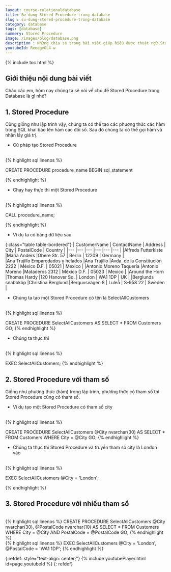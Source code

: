 ```yaml
---
layout: course-relationaldatabase
title: Sử dụng Stored Procedure trong database
slug : su-dung-stored-procedure-trong-database
category: database
tags: [database]
summery: Stored Procedure    
image: /images/blog/database.png
description : Những chia sẻ trong bài viết giúp hiểu được thuật ngữ Stored Procedure trong Database. Người đọc cũng sẽ được hướng dẫn cú pháp để tạo Stored Procedure trong Database thông qua các ví dụ cụ thể được đưa ra trong bài. Ngoài ra, bài viết cũng trình bày về Stored Procedure với tham số và Stored Procedure với nhiều tham số sử dụng trong Database. Từ đó áp dụng được Stored Procedure trong lập trình Database hiệu quả hơn.
youtubeId: ReeqgvOL4-w
---
```


{% include toc.html %}

## **Giới thiệu nội dung bài viết**

Chào các em, hôm nay chúng ta sẽ nói về chủ đề Stored Procedure trong Database là gì nhé?

## **1. Stored Procedure**

Cũng giống như lập trình vậy, chúng ta có thể tạo các phương thức các hàm trong SQL khai báo tên hàm các đối số. Sau đó chúng ta có thể gọi hàm và nhận lấy giá trị.

- Cú pháp tạo Stored Procedure

<br>
{% highlight sql linenos %}

CREATE PROCEDURE procedure_name
BEGIN
sql_statement

{% endhighlight %}

- Chạy hay thực thi một Stored Procedure

<br>
{% highlight sql linenos %}

CALL procedure_name; 

{% endhighlight %}

- Ví dụ ta có bảng dữ liệu sau

{:class="table table-bordered"}
|  CustomerName  					|  ContactName	    |   Address	  					| 	City		|	PostalCode	|	Country		|
|---	            				|---	            |---	     					|---			|---			|---			|
|Alfreds Futterkiste				|Maria Anders		|Obere Str. 57					|	Berlin		|	12209		|	Germany		|		
|Ana Trujillo Emparedados y helados	|Ana Trujillo		|Avda. de la Constitución 2222	|	México D.F.	|	05021		|	Mexico		|
|Antonio Moreno Taquería			|Antonio Moreno		|Mataderos 2312					|	México D.F.	|	05023		|	Mexico		|
|Around the Horn					|Thomas Hardy		|120 Hanover Sq.				|	London		|	WA1 1DP		|	UK			|
|Berglunds snabbköp					|Christina Berglund	|Berguvsvägen 8					|	Luleå		|	S-958 22	|	Sweden		|


- Chúng ta tạo một Stored Procedure có tên là SelectAllCustomers

<br>
{% highlight sql linenos %}

CREATE PROCEDURE SelectAllCustomers
AS
SELECT * FROM Customers
GO;
{% endhighlight %}

- Chúng ta thực thi

<br>
{% highlight sql linenos %}

EXEC SelectAllCustomers;
{% endhighlight %}

## **2. Stored Procedure với tham số**

Giống như phương thức (hàm) trong lập trình, phướng thức có tham số thì Stored Procedure cũng có tham số.

- Ví dụ tạo một Stored Procedure có tham số city 

<br>
{% highlight sql linenos %}

CREATE PROCEDURE SelectAllCustomers @City nvarchar(30)
AS
SELECT * FROM Customers WHERE City = @City
GO;
{% endhighlight %}

- Chúng ta thực thi Stored Procedure và truyền tham số city là London vào


<br>
{% highlight sql linenos %}

EXEC SelectAllCustomers @City = 'London'; 

{% endhighlight %}

## **3. Stored Procedure với nhiều tham số**

<br>
{% highlight sql linenos %}
CREATE PROCEDURE SelectAllCustomers @City nvarchar(30), @PostalCode nvarchar(10)
AS
SELECT * FROM Customers WHERE City = @City AND PostalCode = @PostalCode
GO;
{% endhighlight %}

<br>
{% highlight sql linenos %}
EXEC SelectAllCustomers @City = 'London', @PostalCode = 'WA1 1DP'; 
{% endhighlight %}

{:refdef: style="text-align: center;"}
{% include youtubePlayer.html id=page.youtubeId %}
{: refdef}




